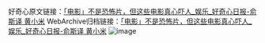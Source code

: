 好奇心原文链接：[「电影」不是恐怖片，但这些电影真心吓人_娱乐_好奇心日报-俞斯译 黄小米](https://www.qdaily.com/articles/6645.html)
WebArchive归档链接：[「电影」不是恐怖片，但这些电影真心吓人_娱乐_好奇心日报-俞斯译 黄小米](https://web.archive.org/web/https://www.qdaily.com/articles/6645.html)
![image](http://ww3.sinaimg.cn/large/007d5XDply1g3wb3qe8qsj30vy0ghae7)